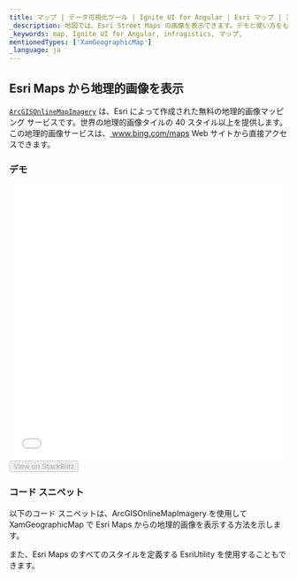 ```yaml
---
title: マップ | データ可視化ツール | Ignite UI for Angular | Esri マップ | Infragistics
_description: 地図では、Esri Street Maps の画像を表示できます。デモと使い方をもっと見る
_keywords: map, Ignite UI for Angular, infragistics, マップ,
mentionedTypes: ['XamGeographicMap']
_language: ja
---
```


## Esri Maps から地理的画像を表示

[`ArcGISOnlineMapImagery`](/components/map_displaying_esri_imagery.html) は、Esri によって作成された無料の地理的画像マッピング サービスです。世界の地理的画像タイルの 40 スタイル以上を提供します。この地理的画像サービスは、<a href="http://www.bing.com/maps" target="blank"> www.bing.com/maps</a> Web サイトから直接アクセスできます。

### デモ

<div class="sample-container loading" style="height: 500px">
    <iframe id="geo-map-display-esri-imagery-iframe" src='{environment:demosBaseUrl}/maps/geo-map-display-esri-imagery' width="100%" height="100%" seamless frameBorder="0" onload="onXPlatSampleIframeContentLoaded(this);"></iframe>
</div>
<div>
    <button data-localize="stackblitz" disabled class="stackblitz-btn"   data-iframe-id="geo-map-display-esri-imagery-iframe" data-demos-base-url="{environment:demosBaseUrl}">View on StackBlitz
    </button>
</div>

<div class="divider--half"></div>

### コード スニペット

以下のコード スニペットは、ArcGISOnlineMapImagery を使用して XamGeographicMap で Esri Maps からの地理的画像を表示する方法を示します。

また、Esri Maps のすべてのスタイルを定義する EsriUtility を使用することもできます。
